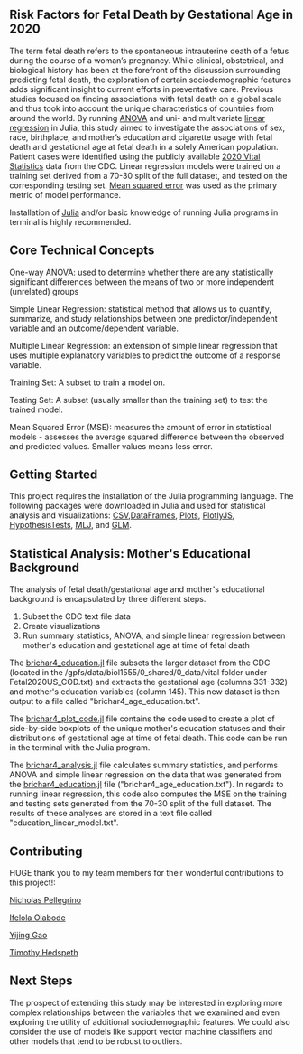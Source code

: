 ## Risk Factors for Fetal Death by Gestational Age in 2020

The term fetal death refers to the spontaneous intrauterine death of a fetus during the course of a woman’s pregnancy. While clinical, obstetrical, and biological history has been at the forefront of the discussion surrounding predicting fetal death, the exploration of certain sociodemographic features adds significant insight to current efforts in preventative care. Previous studies focused on finding associations with fetal death on a global scale and thus took into account the unique characteristics of countries from around the world. By running [ANOVA](https://statistics.laerd.com/statistical-guides/one-way-anova-statistical-guide.php) and uni- and multivariate [linear regression](http://www.stat.yale.edu/Courses/1997-98/101/linreg.htm) in Julia, this study aimed to investigate the associations of sex, race, birthplace, and mother’s education and cigarette usage with fetal death and gestational age at fetal death in a solely American population. Patient cases were identified using the publicly available [2020 Vital Statistics](https://www.cdc.gov/nchs/data_access/vitalstatsonline.htm) data from the CDC. Linear regression models were trained on a training set derived from a 70-30 split of the full dataset, and tested on the corresponding testing set. [Mean squared error](https://statisticsbyjim.com/regression/mean-squared-error-mse/) was used as the primary metric of model performance.

Installation of [Julia](https://julialang.org/) and/or basic knowledge of running Julia programs in terminal is highly recommended.


## Core Technical Concepts

One-way ANOVA: used to determine whether there are any statistically significant differences between the means of two or more independent (unrelated) groups

Simple Linear Regression: statistical method that allows us to quantify, summarize, and study relationships between one predictor/independent variable and an outcome/dependent variable.

Multiple Linear Regression: an extension of simple linear regression that uses multiple explanatory variables to predict the outcome of a response variable.

Training Set: A subset to train a model on.

Testing Set: A subset (usually smaller than the training set) to test the trained model.

Mean Squared Error (MSE): measures the amount of error in statistical models - assesses the average squared difference between the observed and predicted values. Smaller values means less error.


## Getting Started

This project requires the installation of the Julia programming language. The following packages were downloaded in Julia and used for statistical analysis and visualizations: [CSV](https://csv.juliadata.org/stable/),[DataFrames](https://dataframes.juliadata.org/stable/), [Plots](https://docs.juliaplots.org/stable/), [PlotlyJS](http://juliaplots.org/PlotlyJS.jl/stable/), [HypothesisTests](http://juliastats.org/HypothesisTests.jl/stable/), [MLJ](https://alan-turing-institute.github.io/MLJ.jl/dev/), and [GLM](https://juliastats.org/GLM.jl/v0.11/).


## Statistical Analysis: Mother's Educational Background

The analysis of fetal death/gestational age and mother's educational background is encapsulated by three different steps.

1) Subset the CDC text file data 
2) Create visualizations
3) Run summary statistics, ANOVA, and simple linear regression between mother's education and gestational age at time of fetal death

The [brichar4_education.jl](https://github.com/methods2022/team10/blob/master/brichar4_education.jl) file subsets the larger dataset from the CDC (located in the /gpfs/data/biol1555/0_shared/0_data/vital folder under Fetal2020US_COD.txt) and extracts the gestational age (columns 331-332) and mother's education variables (column 145). This new dataset is then output to a file called "brichar4_age_education.txt".

The [brichar4_plot_code.jl](https://github.com/methods2022/team10/blob/master/brichar4_plot_code.jl) file contains the code used to create a plot of side-by-side boxplots of the unique mother's education statuses and their distributions of gestational age at time of fetal death. This code can be run in the terminal with the Julia program.

The [brichar4_analysis.jl](https://github.com/methods2022/team10/blob/master/brichar4_analysis.jl) file calculates summary statistics, and performs ANOVA and simple linear regression on the data that was generated from the [brichar4_education.jl](https://github.com/methods2022/team10/blob/master/brichar4_education.jl) file ("brichar4_age_education.txt"). In regards to running linear regression, this code also computes the MSE on the training and testing sets generated from the 70-30 split of the full dataset. The results of these analyses are stored in a text file called "education_linear_model.txt".


## Contributing

HUGE thank you to my team members for their wonderful contributions to this project!: 

[Nicholas Pellegrino](https://github.com/nicholaspellegrino1)

[Ifelola Olabode](https://github.com/iolabode)

[Yijing Gao](https://github.com/Yijinggao)

[Timothy Hedspeth](https://github.com/timhedspeth)


## Next Steps

The prospect of extending this study may be interested in exploring more complex relationships between the variables that we examined and even exploring the utility of additional sociodemographic features. We could also consider the use of models like support vector machine classifiers and other models that tend to be robust to outliers. 

